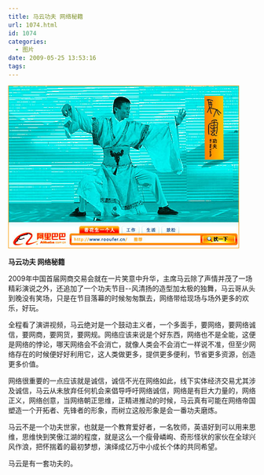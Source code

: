 ```yaml
---
title: 马云功夫 网络秘籍
url: 1074.html
id: 1074
categories:
  - 图片
date: 2009-05-25 13:53:16
tags:
---
```


![](/images/attachments/month_0905/u2009525132417.jpg)  
  

**马云功夫 网络秘籍**

  
2009年中国首届网商交易会就在一片笑意中升华，主席马云除了声情并茂了一场精彩演说之外，还追加了一个功夫节目--风清扬的造型加太极的独舞，马云哥从头到晚没有笑场，只是在节目落幕的时候匆匆飘去，网络带给现场与场外更多的欢乐，好玩。  
  
全程看了演讲视频，马云绝对是一个鼓动主义者，一个多面手，要网络，要网络诚信，要网商，要网货，要网规。网络应该来说是个好东西，网络也不是全能，这便是网络的悖论，哪天网络会不会消亡，就像人类会不会消亡一样说不准，但至少网络存在的时候便好好利用它，这人类做更多，提供更多便利，节省更多资源，创造更多价值。  
  
网络很重要的一点应该就是诚信，诚信不光在网络如此，线下实体经济交易尤其涉及诚信，马云从未放弃任何机会来倡导呼吁网络诚信，网络是有巨大力量的，网络正义，网络创意，当网络朝正思维，正精进推动的时候，马云真有可能在网络帝国塑造一个开拓者、先锋者的形象，而树立这般形象是会一番功夫磨炼。  
  
马云不是一个功夫世家，也就是一个教育爱好者，一名牧师，英语好到可以用来思维，思维快到笑傲江湖的程度，就是这么一个瘦骨嶙峋、奇形怪状的家伙在全球兴风作浪，把怀揣着的最初梦想，演绎成亿万中小成长个体的共同希望。  
  
马云是有一套功夫的。
